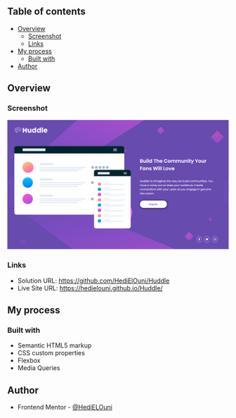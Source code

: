 ## Table of contents

- [Overview](#overview)
  - [Screenshot](#screenshot)
  - [Links](#links)
- [My process](#my-process)
  - [Built with](#built-with)
- [Author](#author)

## Overview

### Screenshot

![](./images/screenshot.png)

### Links

- Solution URL: https://github.com/HediElOuni/Huddle
- Live Site URL: https://hedielouni.github.io/Huddle/

## My process

### Built with

- Semantic HTML5 markup
- CSS custom properties
- Flexbox
- Media Queries

## Author

- Frontend Mentor - [@HediELOuni](https://www.frontendmentor.io/profile/HediELOuni)

